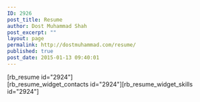 ```yaml
---
ID: 2926
post_title: Resume
author: Dost Muhammad Shah
post_excerpt: ""
layout: page
permalink: http://dostmuhammad.com/resume/
published: true
post_date: 2015-01-13 09:40:01
---
```

<style>
.rb-about-image {
    width: 150px!important;
    height: 150px!important;
    border-radius: 75px!important;
    /* -webkit-border-radius: 150px; */   -moz-border-radius: 150px;
}

.rb-resume-block {
    width: 40%!important;
    float: left;
    display: block;
    margin-left:15%;
    margin-right:5%
}

.rb-widget-contactinfo {
    width: 30%!important;
    float: left;
    display: block;
     margin-right:10%
}

.rb-widget-experience {
    width: 20%!important;
    float: left;
    display: block;
     margin-right:10%
}

.rb-resume-block .rb-about .rb-about-text .rb-description p{
    font-size:14px!important
}

.rb-text-block {
     font-size:14px!important
}


.rb-experience-description {
     font-size:12px!important
}

i.fa {
    margin-right:3%
}
</style>
<div class="firstHalf" > [rb_resume id="2924"] </div> <div class="secondHalf" > [rb_resume_widget_contacts id="2924"][rb_resume_widget_skills id="2924"]
</div>